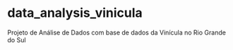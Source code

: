 # data_analysis_vinicula
Projeto de Análise de Dados com base de dados da Vinícula no Rio Grande do Sul
